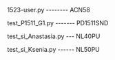 1523-user.py    -------- ACN58





test_P1511_G1.py ------- PD1511SND





test_si_Anastasia.py --- NL40PU






test_si_Ksenia.py ------ NL50PU
